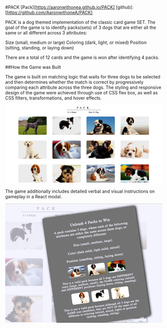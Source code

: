 #PACK
[Pack][https://aaronwithonea.github.io/PACK]
[github]: [https://github.com/AaronwithoneA/PACK]

PACK  is a dog themed implementation of the classic card game SET.  The goal of the game is to identify packs(sets) of 3 dogs that are either all the same or all different across 3 attributes:

Size (small, medium or large)
Coloring (dark, light, or mixed)
Position (sitting, standing, or laying down)

There are a total of 12 cards and the game is won after identifying 4 packs.  

##How the Game was Built

The game is built on matching logic that waits for three dogs to be selected and then determines whether the match
is correct by progressively comparing each attribute across the three dogs.  The styling and responsive design of the game were achieved through use of CSS flex box, as well as CSS filters, transformations, and hover effects.  

![images](images/game_photo.png)

The game additionally includes detailed verbal and visual instructions on gameplay
in a React modal.  

![images](images/modal.png)
